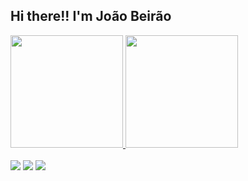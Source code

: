 ## Hi there!! I'm João Beirão
 <div>
<a href="https://github.com/joao-beirao">
  <img height="180em" weight="50%" src="https://github-readme-stats.vercel.app/api?username=joao-beirao&show_icons=true&theme=dark&include_all_commits=true&count_private=true"/>
  <img height="180em" weight="50%" src="https://github-readme-stats.vercel.app/api/top-langs/?username=joao-beirao&layout=compact&langs_count=7&theme=dark"/>
</div>
<div style="display: inline_block">
<br>
  <a href="https://instagram.com/jme_beirao" target="_blank"><img src="https://img.shields.io/badge/-Instagram-%23E4405F?style=for-the-badge&logo=instagram&logoColor=white" target="_blank"></a>
 <a href="https://www.linkedin.com/in/jo%C3%A3o-beir%C3%A3o-937195201/" target="_blank"><img src="https://img.shields.io/badge/-LinkedIn-%230077B5?style=for-the-badge&logo=linkedin&logoColor=white" target="_blank"></a> 
  <a href = "mailto: joaobeirao.2003@gmail.com"><img src="https://img.shields.io/badge/-Gmail-%23333?style=for-the-badge&logo=gmail&logoColor=white" target="_blank"></a>
 <!-- <a href="https://discord.gg/DISCORD" target="_blank"><img src="https://img.shields.io/badge/Discord-7289DA?style=for-the-badge&logo=discord&logoColor=white" target="_blank"

-->
  

 
</div>
